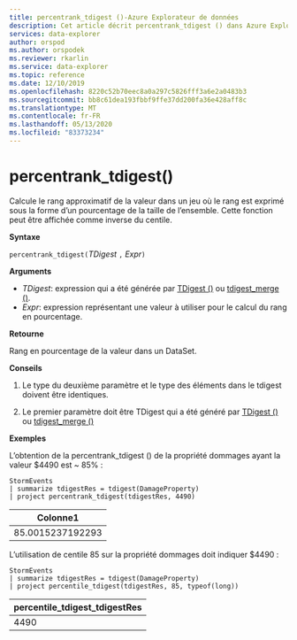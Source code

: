 ```yaml
---
title: percentrank_tdigest ()-Azure Explorateur de données
description: Cet article décrit percentrank_tdigest () dans Azure Explorateur de données.
services: data-explorer
author: orspod
ms.author: orspodek
ms.reviewer: rkarlin
ms.service: data-explorer
ms.topic: reference
ms.date: 12/10/2019
ms.openlocfilehash: 8220c52b70eec8a0a297c5826fff3a6e2a0483b3
ms.sourcegitcommit: bb8c61dea193fbbf9ffe37dd200fa36e428aff8c
ms.translationtype: MT
ms.contentlocale: fr-FR
ms.lasthandoff: 05/13/2020
ms.locfileid: "83373234"
---
```

# <a name="percentrank_tdigest"></a>percentrank_tdigest()

Calcule le rang approximatif de la valeur dans un jeu où le rang est exprimé sous la forme d’un pourcentage de la taille de l’ensemble. Cette fonction peut être affichée comme inverse du centile.

**Syntaxe**

`percentrank_tdigest(`*TDigest* `,` *Expr*`)`

**Arguments**

* *TDigest*: expression qui a été générée par [TDigest ()](tdigest-aggfunction.md) ou [tdigest_merge ()](tdigest-merge-aggfunction.md).
* *Expr*: expression représentant une valeur à utiliser pour le calcul du rang en pourcentage.

**Retourne**

Rang en pourcentage de la valeur dans un DataSet.

**Conseils**

1) Le type du deuxième paramètre et le type des éléments dans le tdigest doivent être identiques.

2) Le premier paramètre doit être TDigest qui a été généré par [TDigest ()](tdigest-aggfunction.md) ou [tdigest_merge ()](tdigest-merge-aggfunction.md)

**Exemples**

L’obtention de la percentrank_tdigest () de la propriété dommages ayant la valeur $4490 est ~ 85% :

<!-- csl: https://help.kusto.windows.net:443/Samples -->
```kusto
StormEvents
| summarize tdigestRes = tdigest(DamageProperty)
| project percentrank_tdigest(tdigestRes, 4490)

```

|Colonne1|
|---|
|85.0015237192293|


L’utilisation de centile 85 sur la propriété dommages doit indiquer $4490 :

<!-- csl: https://help.kusto.windows.net:443/Samples -->
```kusto
StormEvents
| summarize tdigestRes = tdigest(DamageProperty)
| project percentile_tdigest(tdigestRes, 85, typeof(long))

```

|percentile_tdigest_tdigestRes|
|---|
|4490|
